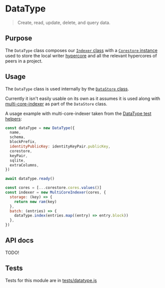 # DataType

> Create, read, update, delete, and query data.

## Purpose

The `DataType` class composes our [`Indexer` class](./indexer/) with a [`Corestore` instance](https://npmjs.com/corestore) used to store the local writer [hypercore](https://npmjs.com/hypercore) and all the relevant hypercores of peers in a project.

## Usage

The `DataType` class is used internally by the [`DataStore` class](../datastore/).

Currently it isn't easily usable on its own as it assumes it is used along with [multi-core-indexer](https://npmjs.com/multi-core-indexer) as part of the `DataStore` class.

A usage example with multi-core-indexer taken from the [DataType test helpers](../../tests/helpers/datatype.js):

```js
const dataType = new DataType({
  name,
  schema,
  blockPrefix,
  identityPublicKey: identityKeyPair.publicKey,
  corestore,
  keyPair,
  sqlite,
  extraColumns,
})

await dataType.ready()

const cores = [...corestore.cores.values()]
const indexer = new MultiCoreIndexer(cores, {
  storage: (key) => {
    return new ram(key)
  },
  batch: (entries) => {
    dataType.index(entries.map((entry) => entry.block))
  },
})
```

## API docs

TODO!

## Tests

Tests for this module are in [tests/datatype.js](../../tests/datatype.js)
